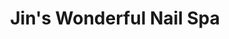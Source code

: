 ---
title: "Jin's Wonderful Nail Spa"
url: /allison-park/jins-wonderful-nail-spa/
shop: Kosmetik
---